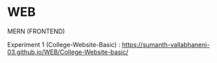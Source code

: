 # WEB
MERN (FRONTEND)

Experiment 1 (College-Website-Basic) : https://sumanth-vallabhaneni-03.github.io/WEB/College-Website-basic/

